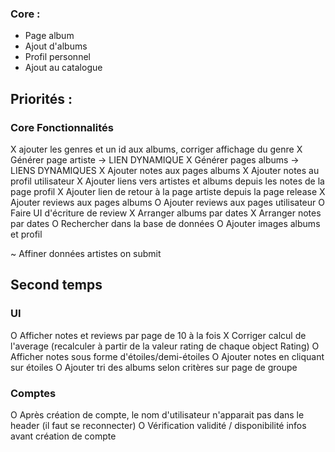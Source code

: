 ### Core :
- Page album
- Ajout d'albums
- Profil personnel
- Ajout au catalogue

## Priorités :

### Core Fonctionnalités
X ajouter les genres et un id aux albums, corriger affichage du genre
X Générer page artiste -> LIEN DYNAMIQUE
X Générer pages albums -> LIENS DYNAMIQUES
X Ajouter notes aux pages albums
X Ajouter notes au profil utilisateur
X Ajouter liens vers artistes et albums depuis les notes de la page profil
X Ajouter lien de retour à la page artiste depuis la page release
X Ajouter reviews aux pages albums
O Ajouter reviews aux pages utilisateur
O Faire UI d'écriture de review
X Arranger albums par dates
X Arranger notes par dates
O Rechercher dans la base de données
O Ajouter images albums et profil


~ Affiner données artistes on submit


## Second temps
### UI
O Afficher notes et reviews par page de 10 à la fois
X Corriger calcul de l'average (recalculer à partir de la valeur rating de chaque object Rating)
O Afficher notes sous forme d'étoiles/demi-étoiles
O Ajouter notes en cliquant sur étoiles
O Ajouter tri des albums selon critères sur page de groupe

### Comptes
O Après création de compte, le nom d'utilisateur n'apparait pas dans le header (il faut se reconnecter)
O Vérification validité / disponibilité infos avant création de compte
